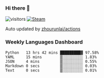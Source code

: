 ### Hi there 👋

![visitors](https://visitor-badge.glitch.me/badge?page_id=zhourunlai)
[![Steam](https://img.shields.io/badge/dynamic/json?label=Steam&query=%24.data.totalSubs&url=https%3A%2F%2Fapi.spencerwoo.com%2Fsubstats%2F%3Fsource%3DsteamGames%26queryKey%3D76561198285156854&suffix=%20Games&logo=steam&labelColor=134375&color=0b1a37&longCache=true)](http://steamcommunity.com/profiles/76561198285156854)

Auto updated by <a href="https://github.com/zhourunlai/zhourunlai/actions" target="_blank">zhourunlai/actions</a>

### Weekly Languages Dashboard

<!--PART:wakatime-->
```text
Python   13 hrs 42 mins █████████▓ 97.58%
YAML     15 mins        ▒░░░░░░░░░ 1.83%
JSON     4 mins         ▒░░░░░░░░░ 0.55%
Markdown 0 secs         ▒░░░░░░░░░ 0.03%
Text     0 secs         ▒░░░░░░░░░ 0.01%
```
<!--PART:wakatime-->
